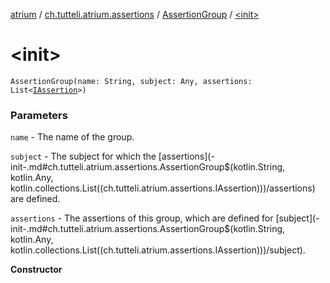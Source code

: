 [atrium](../../index.md) / [ch.tutteli.atrium.assertions](../index.md) / [AssertionGroup](index.md) / [&lt;init&gt;](.)

# &lt;init&gt;

`AssertionGroup(name: String, subject: Any, assertions: List<`[`IAssertion`](../-i-assertion/index.md)`>)`

### Parameters

`name` - The name of the group.

`subject` - The subject for which the [assertions](-init-.md#ch.tutteli.atrium.assertions.AssertionGroup$<init>(kotlin.String, kotlin.Any, kotlin.collections.List((ch.tutteli.atrium.assertions.IAssertion)))/assertions) are defined.

`assertions` - The assertions of this group, which are defined for [subject](-init-.md#ch.tutteli.atrium.assertions.AssertionGroup$<init>(kotlin.String, kotlin.Any, kotlin.collections.List((ch.tutteli.atrium.assertions.IAssertion)))/subject).

**Constructor**


